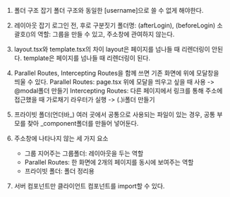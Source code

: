 1. 폴더 구조 잡기
   폴더 구조와 동일한 [username]으로 쓸 수 없게 해야한다.
   
2. 레이아웃 잡기
   로그인 전, 후로 구분짓기
   폴더명: (afterLogin), (beforeLogin)
   소괄호()의 역할: 그룹을 만들 수 있고, 주소창에 관여하지 않는다.
   
3. layout.tsx와 template.tsx의 차이
   layout은 페이지를 넘나들 때 리렌더링이 안된다.
   template은 페이지를 넘나들 때 리렌더링이 된다.
   
4. Parallel Routes, Intercepting Routes을 함께 쓰면 기존 화면에 위에 모달창을 띄울 수 있다.
   Parallel Routes: page.tsx 위에 모달을 띄우고 싶을 때 사용 -> @modal폴더 만들기
   Intercepting Routes: 다른 페이지에서 링크를 통해 주소에 접근했을 때 가로채기 라우터가 실행 -> (.)i폴더 만들기
    
5. 프라이빗 폴더(언더바_)
   여러 곳에서 공통으로 사용되는 파일이 있는 경우, 공통 부모를 찾아 _component폴더를 만들어 넣어둔다.
   
6. 주소창에 나타나지 않는 세 가지 요소
   - 그룹 지어주는 그룹폴더: 레이아웃을 두는 역할
   - Parallel Routes: 한 화면에 2개의 페이지를 동시에 보여주는 역할
   - 프라이빗 폴더: 폴더 정리용
  
7. 서버 컴포넌트만 클라이언트 컴포넌트를 import할 수 있다. 
